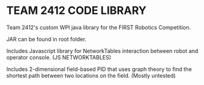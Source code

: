 TEAM 2412 CODE LIBRARY
=============
Team 2412's custom WPI java library for the FIRST Robotics Competition.

JAR can be found in root folder.


Includes Javascript library for NetworkTables interaction between robot and operator console. (JS NETWORKTABLES)

Includes 2-dimensional field-based PID that uses graph theory to find the shortest path between two locations on the field.  (Mostly untested)
